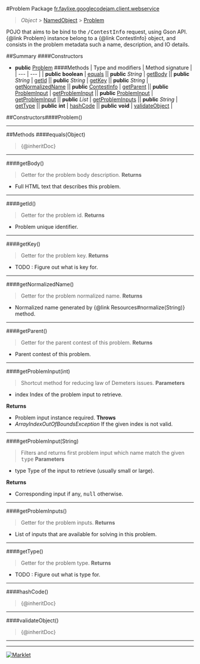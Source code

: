 #Problem
Package [fr.faylixe.googlecodejam.client.webservice](README.md)<br>

> *Object* > [NamedObject](ommon/NamedObject.md) > [Problem](Problem.md)

<p>POJO that aims to be bind to the <tt>/ContestInfo</tt>
 request, using Gson API. {@link Problem} instance belong
 to a {@link ContestInfo} object, and consists in the problem
 metadata such a name, description, and IO details.</p>

##Summary
####Constructors
* **public** [Problem](#problem)
####Methods
| Type and modifiers | Method signature |
| --- | --- |
| **public** **boolean** | [equals](#equalsobject) || **public** *String* | [getBody](#getbody) || **public** *String* | [getId](#getid) || **public** *String* | [getKey](#getkey) || **public** *String* | [getNormalizedName](#getnormalizedname) || **public** [ContestInfo](ContestInfo.md) | [getParent](#getparent) || **public** [ProblemInput](ProblemInput.md) | [getProblemInput](#getprobleminputint) || **public** [ProblemInput](ProblemInput.md) | [getProblemInput](#getprobleminputstring) || **public** *List* | [getProblemInputs](#getprobleminputs) || **public** *String* | [getType](#gettype) || **public** **int** | [hashCode](#hashcode) || **public** **void** | [validateObject](#validateobject) |

##Constructors####Problem()
> 

---


##Methods
####equals(Object)
> {@inheritDoc}

---

####getBody()
> Getter for the problem body description.
**Returns**
* Full HTML text that describes this problem.

---

####getId()
> Getter for the problem id.
**Returns**
* Problem unique identifier.

---

####getKey()
> Getter for the problem key.
**Returns**
* TODO : Figure out what is key for.

---

####getNormalizedName()
> Getter for the problem normalized name.
**Returns**
* Normalized name generated by {@link Resources#normalize(String)} method.

---

####getParent()
> Getter for the parent contest of this problem.
**Returns**
* Parent contest of this problem.

---

####getProblemInput(int)
> Shortcut method for reducing law of Demeters issues.
**Parameters**
* index Index of the problem input to retrieve.

**Returns**
* Problem input instance required.
**Throws**
* *ArrayIndexOutOfBoundsException* If the given index is not valid.

---

####getProblemInput(String)
> Filters and returns first problem input which name
 match the given <tt>type</tt>
**Parameters**
* type Type of the input to retrieve (usually small or large).

**Returns**
* Corresponding input if any, <tt>null</tt> otherwise.

---

####getProblemInputs()
> Getter for the problem inputs.
**Returns**
* List of inputs that are available for solving in this problem.

---

####getType()
> Getter for the problem type.
**Returns**
* TODO : Figure out what is type for.

---

####hashCode()
> {@inheritDoc}

---

####validateObject()
> {@inheritDoc}

---

---

[![Marklet](https://img.shields.io/badge/Generated%20by-Marklet-green.svg)](https://github.com/Faylixe/marklet)